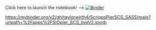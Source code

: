 Click here to launch the notebook! --> [![Binder](https://mybinder.org/badge_logo.svg)](https://mybinder.org/v2/gh/taylorwirth4/ScrippsPierSCS_SASS/main?urlpath=%2Fapps%2FSIOpier_SCS_liveV2.ipynb)

https://mybinder.org/v2/gh/taylorwirth4/ScrippsPierSCS_SASS/main?urlpath=%2Fapps%2FSIOpier_SCS_liveV2.ipynb
